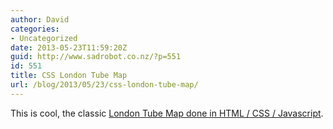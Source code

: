 ```yaml
---
author: David
categories:
- Uncategorized
date: 2013-05-23T11:59:20Z
guid: http://www.sadrobot.co.nz/?p=551
id: 551
title: CSS London Tube Map
url: /blog/2013/05/23/css-london-tube-map/
---
```


This is cool, the classic <a href="http://www.csstubemap.co.uk/index.html" target="_blank">London Tube Map done in HTML / CSS / Javascript</a>.